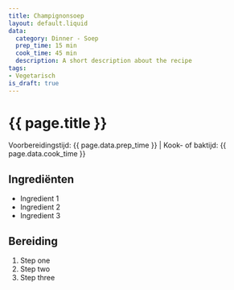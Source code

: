 ```yaml
---
title: Champignonsoep
layout: default.liquid
data:
  category: Dinner - Soep
  prep_time: 15 min
  cook_time: 45 min
  description: A short description about the recipe
tags:
- Vegetarisch
is_draft: true
---
```

# {{ page.title }}

Voorbereidingstijd: {{ page.data.prep_time }} | Kook- of baktijd: {{ page.data.cook_time }}

## Ingrediënten
- Ingredient 1
- Ingredient 2
- Ingredient 3

## Bereiding
1. Step one
2. Step two
3. Step three

